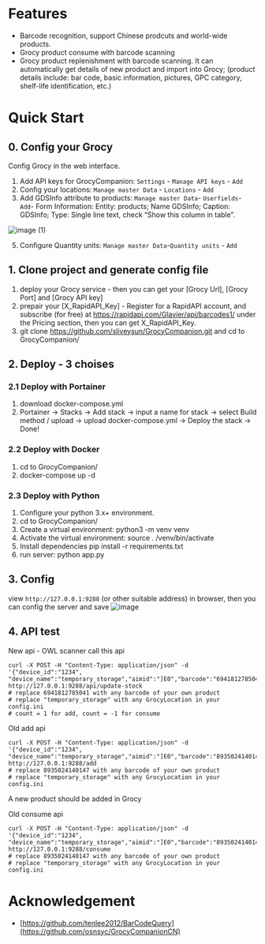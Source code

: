 
# Features

- Barcode recognition, support Chinese prodcuts and world-wide products.
- Grocy product consume with barcode scanning
- Grocy product replenishment with barcode scanning. It can automatically get details of new product and import into Grocy; (product details include: bar code, basic information, pictures, GPC category, shelf-life identification, etc.)

# Quick Start

## 0. Config your Grocy
Config Grocy in the web interface.
1. Add API keys for GrocyCompanion: `Settings` - `Manage API keys` - `Add`
2. Config your locations: `Manage master Data` - `Locations` - `Add`
3. Add GDSInfo attribute to products: `Manage master Data`- `Userfields`- `Add`- Form Information: Entity: products; Name GDSInfo; Caption: GDSInfo; Type: Single line text, check “Show this column in table”.

![image (1)](https://github.com/sliveysun/GrocyCompanion/assets/1631565/164ebd98-29a0-4b32-837d-0a2801b5696b)

5. Configure Quantity units: `Manage master Data`-`Quantity units` - `Add`

## 1. Clone project and generate config file
1. deploy your Grocy service  - then you can get your [Grocy Url], [Grocy Port] and [Grocy API key]
2. prepair your [X_RapidAPI_Key] - Register for a RapidAPI account, and subscribe (for free) at https://rapidapi.com/Glavier/api/barcodes1/ under the Pricing section, then you can get X_RapidAPI_Key.
3. git clone https://github.com/sliveysun/GrocyCompanion.git and cd to GrocyCompanion/

## 2. Deploy - 3 choises 
### 2.1 Deploy with Portainer
1. download docker-compose.yml
2. Portainer -> Stacks -> Add stack -> input a name for stack -> select Build method / upload -> upload docker-compose.yml -> Deploy the stack -> Done!

### 2.2 Deploy with Docker
1. cd to GrocyCompanion/
2. docker-compose up -d 

### 2.3 Deploy with Python
1. Configure your python 3.x+ environment.
2. cd to GrocyCompanion/
3. Create a virtual environment: python3 -m venv venv
4. Activate the virtual environment: source . /venv/bin/activate
5. Install dependencies pip install -r requirements.txt
6. run server: python app.py

## 3. Config
view `http://127.0.0.1:9288` (or other suitable address) in browser, then you can config the server and save
![image](https://github.com/user-attachments/assets/73f3e659-38df-4f56-9a50-d50c14bea5de)

## 4. API test
New api - OWL scanner call this api
```shell
curl -X POST -H "Content-Type: application/json" -d '{"device_id":"1234", "device_name":"temporary_storage","aimid":"]E0","barcode":"6941812785041","count":"1"}' http://127.0.0.1:9288/api/update-stock
# replace 6941812785041 with any barcode of your own product
# replace "temporary_storage" with any GrocyLocation in your config.ini
# count = 1 for add, count = -1 for consume
```

Old add api
```shell
curl -X POST -H "Content-Type: application/json" -d '{"device_id":"1234", "device_name":"temporary_storage","aimid":"]E0","barcode":"8935024140147"}' http://127.0.0.1:9288/add
# replace 8935024140147 with any barcode of your own product
# replace "temporary_storage" with any GrocyLocation in your config.ini 
```
A new product should be added in Grocy

Old consume api
```shell
curl -X POST -H "Content-Type: application/json" -d '{"device_id":"1234", "device_name":"temporary_storage","aimid":"]E0","barcode":"8935024140147"}' http://127.0.0.1:9288/consume
# replace 8935024140147 with any barcode of your own product
# replace "temporary_storage" with any GrocyLocation in your config.ini 
```

# Acknowledgement
- [https://github.com/tenlee2012/BarCodeQuery](https://github.com/osnsyc/GrocyCompanionCN)
